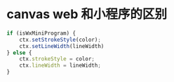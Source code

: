 
# canvas web 和小程序的区别

``` js
if (isWxMiniProgram) {
    ctx.setStrokeStyle(color);
    ctx.setLineWidth(lineWidth)
} else {
    ctx.strokeStyle = color;
    ctx.lineWidth = lineWidth;
}
```

